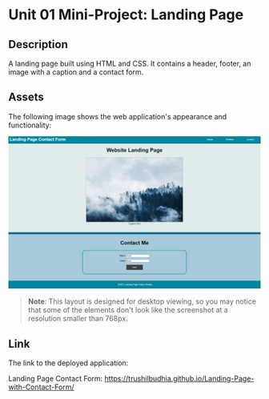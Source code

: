 # Unit 01 Mini-Project: Landing Page

## Description

A landing page built using HTML and CSS. It contains a header, footer, an image with a caption and a contact form. 

## Assets

The following image shows the web application's appearance and functionality:

![The webpage includes a navigation bar, a header image, and a contact form](./assets/images/Landing-Page-Project-screenshot.png)

> **Note**: This layout is designed for desktop viewing, so you may notice that some of the elements don't look like the screenshot at a resolution smaller than 768px.

## Link

The link to the deployed application:

Landing Page Contact Form: https://trushilbudhia.github.io/Landing-Page-with-Contact-Form/
